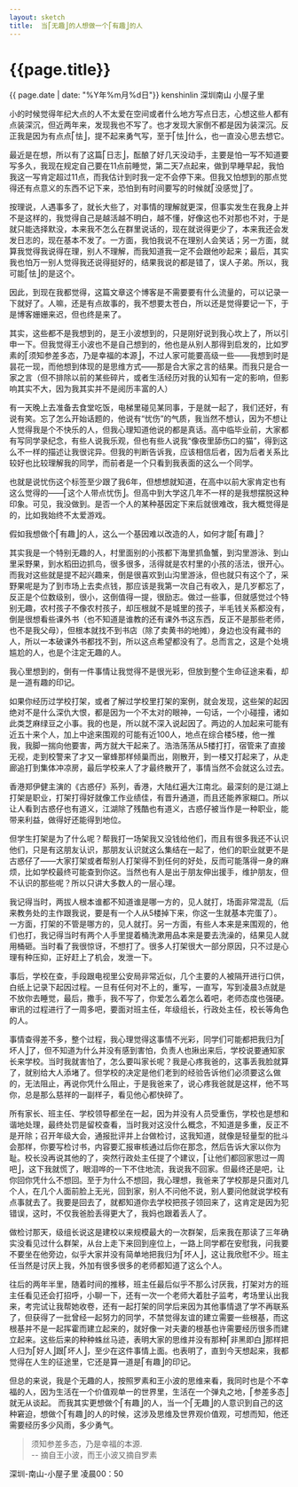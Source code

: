 ```yaml
---
layout: sketch
title:  当⎡无趣⎦的人想做一个⎡有趣⎦的人
---
```


# {{page.title}}
<div class="post-date">{{ page.date | date: "%Y年%m月%d日"}} kenshinlin 深圳南山 小屋子里</div>

小的时候觉得年纪大点的人不太爱在空间或者什么地方写点日志，心想这些人都有点装深沉，但近两年来，发现我也不写了。也才发现大家倒不都是因为装深沉。反正我是因为有点点⎡怯⎦，提不起来勇气写，至于⎡怯⎦什么，也一直没心思去想它。

最近是在想，所以有了这篇⎡日志⎦，酝酿了好几天没动手，主要是怕一写不知道要写多久，我现在规定自己要在11点前睡觉，第二天7点起来，做到早睡早起，我怕我这一写肯定超过11点，而我估计到时我一定不会停下来。但我又怕想到的那点觉得还有点意义的东西不记下来，恐怕到有时间要写的时候就⎡没感觉⎦了。

按理说，人遇事多了，就长大些了，对事情的理解就更深，但事实发生在我身上并不是这样的，我觉得自己是越活越不明白，越不懂，好像这也不对那也不对，于是就只能选择默没，本来我不怎么在群里说话的，现在就说得更少了，本来我还会发发日志的，现在基本不发了。一方面，我怕我说不在理别人会笑话；另一方面，就算我觉得我说得在理，别人不理解，而我知道我一定不会跟他吵起来；最后，其实我也怕万一别人觉得我还说得挺好的，结果我说的都是错了，误人子弟。所以，我可能⎡怯⎦的是这个。

因此，到现在我都觉得，这篇文章这个博客是不需要要有什么流量的，可以记录一下就好了。人嘛，还是有点故事的，我不想要太苍白，所以还是觉得要记一下，于是博客姗姗来迟，但也终是来了。

其实，这些都不是我想到的，是王小波想到的，只是刚好说到我心坎上了，所以引申一下。但我觉得王小波也不是自己想到的，他也是从别人那得到启发的，比如罗素的⎡须知参差多态，乃是幸福的本源⎦，不过人家可能要高级一些——我想到时是昙花一现，而他想到体现的是思维方式——那是合大家之言的结果。而我只是合一家之言（但不排除以前的某些碎片，或者生活经历对我的认知有一定的影响，但影响其实不大，因为我其实并不是阅历丰富的人）

有一天晚上去准备去食堂吃饭，电梯里碰见某同事，于是就一起了，我们还好，有说有笑。忘了怎么开始话题的，他说有“忧伤”的气质，我当然不想认，因为不想让人觉得我是个不快乐的人，但我心理知道他说的都是真话。高中临毕业前，大家都有写同学录纪念，有些人说我乐观，但也有些人说我“像夜里舔伤口的猫”，得到这么不一样的描述让我很诧异。但我的判断告诉我，应该相信后者，因为后者关系比较好也比较理解我的同学，而前者是一个只看到我表面的这么一个同学。

也就是说忧伤这个标签至少跟了我6年，但想想就知道，在高中以前大家肯定也有这么觉得的——⎡这个人带点忧伤⎦。但高中到大学这几年不一样的是我想摆脱这种印象。可见，我没做到。是否一个人的某种基因定下来后就很难改，我大概觉得是的，比如我始终不太爱游戏。

假如我想做个⎡有趣⎦的人，这么一个基因难以改造的人，如何才能⎡有趣⎦？

其实我是一个特别无趣的人，村里面别的小孩都下海里抓鱼蟹，到沟里游泳、到山里采野果，到水稻田边抓鸟，很多很多，活得就是农村里的小孩的活法，很开心。而我对这些就是提不起兴趣来，倒是很喜欢到山沟里游泳，但也就只有这个了，采野果呢是为了到市场上去卖点钱，那应该是我第一次自己有收入，是几岁都忘了，反正是个位数级别，很小，这倒值得一提，很励志。做过一些事，但就感觉过个特别无趣，农村孩子不像农村孩子，却压根就不是城里的孩子，半毛钱关系都没有，倒是很想看些课外书（也不知道是谁教的还有课外书这东西，反正不是那些老师，也不是我父母），但根本就找不到书店（除了卖黄书的地摊），身边也没有藏书的人，所以一本破课外书都找不到，所以这点希望都没有了。总而言之，这是个处境尴尬的人，也是个注定无趣的人。

我心里想到的，倒有一件事情让我觉得不是很光彩，但放到整个生命征途来看，却是一道有趣的印记。

如果你经历过学校打架，或者了解过学校里打架的案例，就会发现，这些架的起因绝对不是什么深仇大恨，都是因为一个不太对的眼神，一句话，一个小碰撞，诸如此类芝麻绿豆之小事。我的也是，所以就不深入说起因了。两边的人加起来可能有近五十来个人，加上中途来围观的可能有近100人，地点在综合楼5楼，他一推我，我脚一揣向他要害，两方就大干起来了。浩浩荡荡从5楼打打，宿管来了直接无视，走到校警来了才又一窜蜂那样倾巢而出，刚散开，到一楼又打起来了，从走廊追打到集体冲凉房，最后学校来人了才最终散开了，事情当然不会就这么过去。

香港郑伊健主演的《古惑仔》系列，香港，大陆红遍大江南北。最深刻的是江湖上打架是职业，打架打得好就像工作业绩佳，有晋升通道，而且还能养家糊口。所以让人看到古惑仔也有道义，江湖除了残酷也有道义，古惑仔被当作是一种职业，能带来利益，做得好还能得到地位。

但学生打架是为了什么呢？帮我打一场架我又没钱给他们，而且有很多我还不认识他们，只是有这朋友认识，那朋友认识就这么集结在一起了，他们的职业就更不是古惑仔了——大家打架或者帮别人打架得不到任何的好处，反而可能落得一身的麻烦，比如学校最终可能查到你这。当然也有人是出于朋友伸出援手，维护朋友，但不认识的那些呢？所以只讲大多数人的一层心理。

我记得当时，两拔人根本谁都不知道谁是哪一方的，见人就打，场面非常混乱（后来教务处的主作跟我说，要是有一个人从5楼掉下来，你这一生就基本完蛋了）。一方面，打架的不管是哪方的，见人就打。另一方面，有些人本来是来围观的，他们也打，我记得当时有两个人手里提着桶洗漱用品本来是要去洗澡的，结果见人就用桶砸。当时看了我很惊讶，不想打了。很多人打架很大一部分原因，只不过是心理有种压抑，正好赶上了机会，发泄一下。

事后，学校在查，手段跟电视里公安局非常近似，几个主要的人被隔开进行口供，白纸上记录下起因过程。一旦有任何对不上的，重写，一直写，写到凌晨3点就是不放你去睡觉，最后，撒手，我不写了，你爱怎么着怎么着吧，老师态度也强硬。审讯的过程进行了一周多吧，要面对班主任，年级组长，行政处主任，校长等角色的人。

事情查得差不多，整个过程，我心理觉得这事情不光彩，同学们可能都把我归为⎡坏人⎦了，但不知道为什么并没有感到害怕，负责人也揪出来后，学校说要通知家长来学校。当时我就害怕了，怎么要叫家长呢？我是心疼我爸的，这事丢我脸就算了，就别给大人添堵了。但学校的决定是他们老到的经验告诉他们必须要这么做的，无法阻止，再说你凭什么阻止，于是我爸来了，说心疼我爸就是这样，他不骂你，总是那么慈祥的一副样子，看见他心都快碎了。

所有家长、班主任、学校领导都坐在一起，因为并没有人员受重伤，学校也是想和谐地处理，最终处罚是留校查看，当时我对这没什么概念，不知道是多重，反正不是开除；召开年级大会，通报批评并上台做检讨，这我知道，就像是轻量型的批斗会那样，你要写检讨书，内容要汇报审核通过后你在那念，然后告诉大家以你为耻。校长没再说其他的了，突然行政处主任提了个建议，⎡让他们都回家思过一周吧⎦，这下我就慌了，眼泪哗的一下不住地流，我说我不回家。但最终还是吧，让你回你凭什么不想回。至于为什么不想回，我心理想，我爸来了学校那是只面对几个人，在几个人面前脸上无光，回到家，别人不问他不说，别人要问他就说学校有点事就去了。我要是回去了，就都知道你去学校把孩子领回来了，这肯定是因为犯错误，这时，不仅我爸脸丢得更大了，我妈也跟着丢人了。

做检讨那天，级组长说这是建校以来规模最大的一次群架，后来我在那读了三年确实没看见过什么群架，从台上走下来回到座位上，一路上同学都在安慰我，问我要不要坐在他旁边，似乎大家并没有简单地把我归为⎡坏人⎦，这让我欣慰不少。班主任当然是讨厌上我，外加有很多很多的老师都知道了这么个人。

往后的两年半里，随着时间的推移，班主任最后似乎不那么讨厌我，打架对方的班主任看见还会打招呼，小聊一下，还有一次一个老师大着肚子监考，考场里认出我来，考完试让我帮她收卷，还有一起打架的同学后来因为其他事情退了学不再联系了，但获得了一批曾经一起努力的同学，不禁觉得友谊的建立需要一些根基，而这根基并不是一起挥霍而建立起来的，就好像一对夫妻的根基也许需要经历很多而建立起来。这些后来的种种蛛丝马迹，表明大家的思维并没有那种⎡非黑即白⎦那样把人归为⎡好人⎦跟⎡坏人⎦，至少在这件事情上面。也表明了，直到今天想起来，我都觉得在人生的征途里，它还是算一道是⎡有趣⎦的印记。

但总的来说，我是个无趣的人，按照罗素和王小波的思维来看，我同时也是个不幸福的人，因为生活在一个价值观单一的世界里，生活在一个弹丸之地，⎡参差多态⎦就无从谈起。
而我其实更想做个⎡有趣⎦的人，当一个⎡无趣⎦的人意识到自己的这种窘迫，想做个⎡有趣⎦的人的时候，这涉及思维及世界观价值观，可想而知，他还需要经历多少风雨，多少勇气。

> 须知参差多态，乃是幸福的本源. <br />
		-- 摘自王小波，而王小波又摘自罗素

深圳-南山-小屋子里 凌晨00：50









